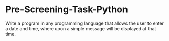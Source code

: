 # Pre-Screening-Task-Python
Write a program in any programming language that allows the user to enter a date and time, where upon a simple message will be displayed at that time. 
